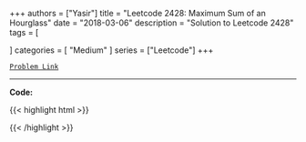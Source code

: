 
+++
authors = ["Yasir"]
title = "Leetcode 2428: Maximum Sum of an Hourglass"
date = "2018-03-06"
description = "Solution to Leetcode 2428"
tags = [
    
]
categories = [
    "Medium"
]
series = ["Leetcode"]
+++



[`Problem Link`](https://leetcode.com/problems/maximum-sum-of-an-hourglass/description/)

---

**Code:**

{{< highlight html >}}

{{< /highlight >}}

